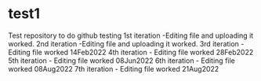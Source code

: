 # test1
Test repository to do github testing
1st iteration -Editing file and uploading it worked.
2nd iteration -Editing file and uploading it worked.
3rd iteration - Editing file worked 14Feb2022
4th iteration - Editing file worked 28Feb2022
5th iteration - Editing file worked 08Jun2022
6th iteration - Editing file worked 08Aug2022
7th iteration - Editing file worked 21Aug2022

